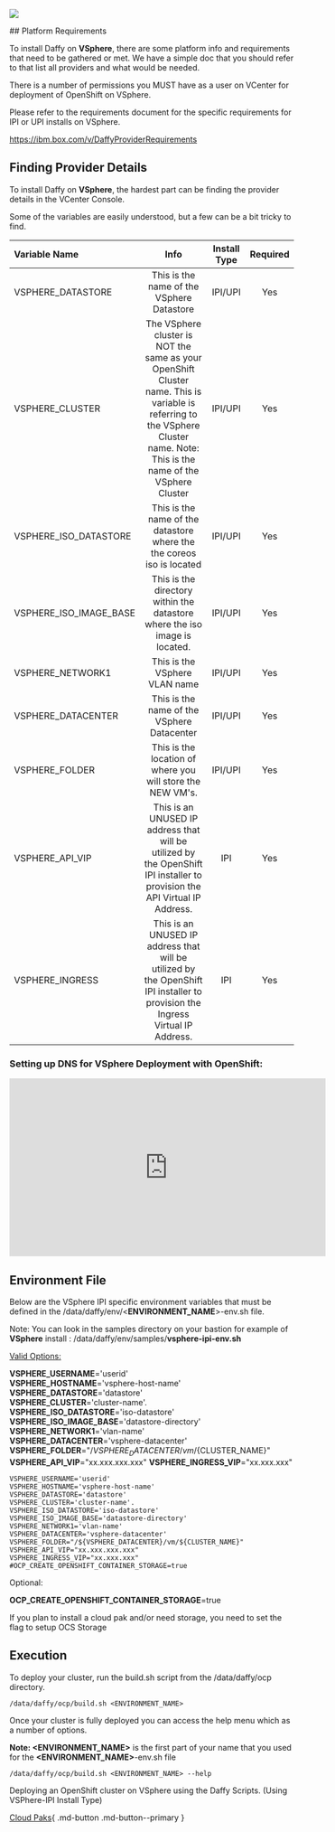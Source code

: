 <p align = "left">
    <img src='../images/vsphere.png'  align="top" style = "float">
</p>
## Platform Requirements

To install Daffy on **VSphere**, there are some platform info and requirements that need to be gathered or met. We have a simple doc that you should refer to that list all providers and what would be needed.

There is a number of permissions you MUST have as a user on VCenter for deployment of OpenShift on VSphere.

Please refer to the requirements document for the specific requirements for IPI or UPI installs on VSphere.

https://ibm.box.com/v/DaffyProviderRequirements

## Finding Provider Details

To install Daffy on **VSphere**, the hardest part can be finding the provider details in the VCenter Console.

Some of the variables are easily understood, but a few can be a bit tricky to find.


| Variable Name   | Info          | Install Type | Required |
| :---            |    :----:     |   :----:     |   :----:     |  
| VSPHERE_DATASTORE           | This is the name of the VSphere Datastore       |IPI/UPI |Yes
| VSPHERE_CLUSTER          | The VSphere cluster is NOT the same as your OpenShift Cluster name. This is variable is referring to the VSphere Cluster name. Note: This is the name of the VSphere Cluster      |IPI/UPI|Yes
|VSPHERE_ISO_DATASTORE|This is the name of the datastore where the the coreos iso is located|IPI/UPI|Yes
|VSPHERE_ISO_IMAGE_BASE|This is the directory within the datastore where the iso image is located.|IPI/UPI|Yes
|VSPHERE_NETWORK1|This is the VSphere VLAN name|IPI/UPI|Yes
|VSPHERE_DATACENTER|This is the name of the VSphere Datacenter|IPI/UPI|Yes
|VSPHERE_FOLDER|This is the location of where you will store the NEW VM's.|IPI/UPI|Yes
|VSPHERE_API_VIP|This is an UNUSED IP address that will be utilized by the OpenShift IPI installer to provision the API Virtual IP Address.|IPI|Yes
|VSPHERE_INGRESS|This is an UNUSED IP address that will be utilized by the OpenShift IPI installer to provision the Ingress Virtual IP Address.|IPI|Yes

### Setting up DNS for VSphere Deployment with OpenShift:

<html>
   <head>
      <title>HTML Video embed</title>
   </head>
   <body>
    <div style="text-align:center">
      <iframe width="560" height="315" src="https://www.youtube.com/embed/WTjcPfwW2ys" frameborder="0" allowfullscreen></iframe>
      </iframe>
      </div>
   </body>
</html>

## Environment File

Below are the VSphere IPI specific environment variables that must be defined in the /data/daffy/env/<**ENVIRONMENT_NAME**>-env.sh file.

Note: You can look in the samples directory on your bastion for example of **VSphere** install : /data/daffy/env/samples/**vsphere-ipi-env.sh**

<u>Valid Options:</u>

**VSPHERE_USERNAME**='userid'  
**VSPHERE_HOSTNAME**='vsphere-host-name'
**VSPHERE_DATASTORE**='datastore'     
**VSPHERE_CLUSTER**='cluster-name'.   
**VSPHERE_ISO_DATASTORE**='iso-datastore'     
**VSPHERE_ISO_IMAGE_BASE**='datastore-directory'     
**VSPHERE_NETWORK1**='vlan-name'      
**VSPHERE_DATACENTER**='vsphere-datacenter'     
**VSPHERE_FOLDER**="/${VSPHERE_DATACENTER}/vm/${CLUSTER_NAME}"   
**VSPHERE_API_VIP**="xx.xxx.xxx.xxx"
**VSPHERE_INGRESS_VIP**="xx.xxx.xxx"

```
VSPHERE_USERNAME='userid'     
VSPHERE_HOSTNAME='vsphere-host-name'
VSPHERE_DATASTORE='datastore'     
VSPHERE_CLUSTER='cluster-name'.   
VSPHERE_ISO_DATASTORE='iso-datastore'     
VSPHERE_ISO_IMAGE_BASE='datastore-directory'     
VSPHERE_NETWORK1='vlan-name'      
VSPHERE_DATACENTER='vsphere-datacenter'     
VSPHERE_FOLDER="/${VSPHERE_DATACENTER}/vm/${CLUSTER_NAME}"   
VSPHERE_API_VIP="xx.xxx.xxx.xxx"
VSPHERE_INGRESS_VIP="xx.xxx.xxx"
#OCP_CREATE_OPENSHIFT_CONTAINER_STORAGE=true
```

Optional:

**OCP_CREATE_OPENSHIFT_CONTAINER_STORAGE**=true

If you plan to install a cloud pak and/or need storage, you need to set the flag to setup OCS Storage

## Execution

To deploy your cluster, run the build.sh script from the /data/daffy/ocp directory.

```
/data/daffy/ocp/build.sh <ENVIRONMENT_NAME>
```

Once your cluster is fully deployed you can access the help menu which as a number of options.

**Note: <ENVIRONMENT_NAME>** is the first part of your name that you used for the **<ENVIRONMENT_NAME>**-env.sh file

```
/data/daffy/ocp/build.sh <ENVIRONMENT_NAME> --help
```
Deploying an OpenShift cluster on VSphere using the Daffy Scripts.  (Using VSPhere-IPI Install Type)

[Cloud Paks](../Cloud-Paks/index.md){ .md-button .md-button--primary }
